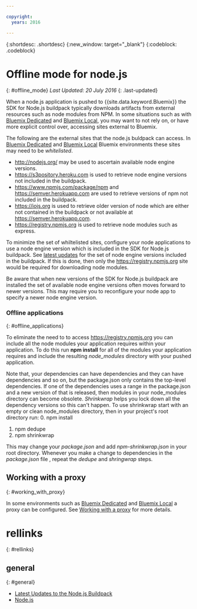 ```yaml
---

copyright:
  years: 2016

---
```


{:shortdesc: .shortdesc}
{:new_window: target="_blank"}
{:codeblock: .codeblock}


# Offline mode for node.js
{: #offline_mode}
*Last Updated: 20 July 2016*
{: .last-updated}

When a node.js application is pushed to {{site.data.keyword.Bluemix}} the SDK for Node.js buildpack
typically downloads artifacts from external resources such as node modules from NPM.  In some
situations such as with [Bluemix Dedicated](../../dedicated/index.html#dedicated) and
[Bluemix Local](../../local/index.html#local),  you may want to not rely on,
or have more explicit control over, accessing sites external to Bluemix.  

The following are the external sites that the node.js buldpack can access.  In [Bluemix Dedicated](../../dedicated/index.html#dedicated) and
[Bluemix Local](../../local/index.html#local) Bluemix environments these sites may need to be *whitelisted*.

* http://nodejs.org/ may be used to ascertain available node engine versions.
* https://s3pository.heroku.com is used to retrieve node engine versions not included in the buildpack.
*  https://www.npmjs.com/package/npm and https://semver.herokuapp.com are used to retrieve versions of npm not included in the buildpack.
* https://iojs.org is used to retrieve older version of node which are either not contained in the buildpack or not available at  https://semver.herokuapp.com.
* https://registry.npmjs.org is used to retrieve node modules such as express.

To minimize the set of whiltelisted sites, configure your node applications to use a node engine version which is included in the SDK for Node.js buildpack.  See [latest updates](./updates.html) for the set of node engine versions included in the buildpack.  If this is done, then only the https://registry.npmjs.org site would be required for downloading node modules.

Be aware that when new versions of the SDK for Node.js buildpack are installed the set of available node engine versions often
moves forward to newer versions.  This may require you to reconfigure your node app to specify a newer node engine version.


### Offline applications
{: #offline_applications}

To eliminate the need to to access https://registry.npmjs.org you can include all the node modules your application requires within your application.  To do this run **npm install** for all of the modules your application requires and include the resulting *node_modules* directory with your pushed application.

Note that, your dependencies can have dependencies and they can have dependencies and so on, but the package.json 
only contains the top-level dependencies. If one of the dependencies uses a range in the package.json and a new version of that is released, then modules in your node_modules directory can become obsolete. *Shrinkwrap* helps you lock down all the dependency versions so this can't happen.  To use shrinkwrap start with an empty or clean node_modules directory, then in your project's root directory run:
0. npm install
1. npm dedupe
2. npm shrinkwrap

This may change your *package.json* and add *npm-shrinkwrap.json* in your root directory.
Whenever you make a change to dependencies in the *package.json* file , repeat the *dedupe* and *shringwrap* steps.

## Working with a proxy
{: #working_with_proxy}

In some environments such as [Bluemix Dedicated](../../dedicated/index.html#dedicated) and
[Bluemix Local](../../local/index.html#local) a proxy can be configured. See
[Working with a proxy](../../manageapps/workingWithProxy.html) for more details.

# rellinks
{: #rellinks}
## general
{: #general}
* [Latest Updates to the Node.js Buildpack](../../runtimes/nodejs/updates.html)
* [Node.js](https://nodejs.org)
